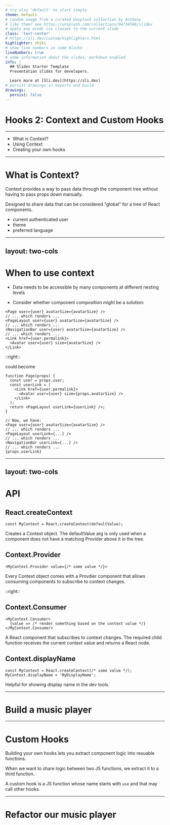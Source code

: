 ```yaml
---
# try also 'default' to start simple
theme: default
# random image from a curated Unsplash collection by Anthony
# like them? see https://unsplash.com/collections/94734566/slidev
# apply any windi css classes to the current slide
class: 'text-center'
# https://sli.dev/custom/highlighters.html
highlighter: shiki
# show line numbers in code blocks
lineNumbers: true
# some information about the slides, markdown enabled
info: |
  ## Slidev Starter Template
  Presentation slides for developers.

  Learn more at [Sli.dev](https://sli.dev)
# persist drawings in exports and build
drawings:
  persist: false
---
```


# Hooks 2: Context and Custom Hooks

---

- What is Context?
- Using Context
- Creating your own hooks

---

# What is Context?

Context provides a way to pass data through the component tree without having to pass props down manually.

Designed to share data that can be considered "global" for a tree of React components. 

- current authenticated user
- theme
- preferred language

---
layout: two-cols
---

# When to use context

- Data needs to be accessible by many components at different nesting levels

- Consider whether component composition might be a solution:

```tsx
<Page user={user} avatarSize={avatarSize} />
// ... which renders ...
<PageLayout user={user} avatarSize={avatarSize} />
// ... which renders ...
<NavigationBar user={user} avatarSize={avatarSize} />
// ... which renders ...
<Link href={user.permalink}>
  <Avatar user={user} size={avatarSize} />
</Link>
```

::right::

could become 

```tsx
function Page(props) {
  const user = props.user;
  const userLink = (
    <Link href={user.permalink}>
      <Avatar user={user} size={props.avatarSize} />
    </Link>
  );
  return <PageLayout userLink={userLink} />;
}

// Now, we have:
<Page user={user} avatarSize={avatarSize} />
// ... which renders ...
<PageLayout userLink={...} />
// ... which renders ...
<NavigationBar userLink={...} />
// ... which renders ...
{props.userLink}
```

---
layout: two-cols
---

# API

## React.createContext

```tsx
const MyContext = React.createContext(defaultValue);
```

Creates a Context object. The defaultValue arg is only used when a component does not have a matching Provider above it in the tree.

## Context.Provider

```tsx
<MyContext.Provider value={/* some value */}>
```

Every Context object comes with a Provdier component that allows consuming components to subscribe to context changes.

::right::

## Context.Consumer

```tsx
<MyContext.Consumer>
  {value => /* render something based on the context value */}
</MyContext.Consumer>
```

A React component that subscribes to context changes. The required child function receives the current context value and returns a React node.

## Context.displayName

```tsx
const MyContext = React.createContext(/* some value */);
MyContext.displayName = 'MyDisplayName';
```

Helpful for showing display name in the dev tools.

---

# Build a music player

---

# Custom Hooks

Building your own hooks lets you extract component logic into resuable functions.

When we want to share logic between two JS functions, we extract it to a third function.

A custom hook is a JS function whose name starts with `use` and that may call other hooks.

---

# Refactor our music player